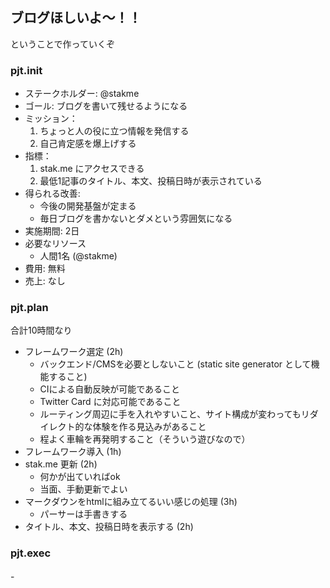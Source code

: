 

## ブログほしいよ〜！！

ということで作っていくぞ

### pjt.init

- ステークホルダー: @stakme
- ゴール: ブログを書いて残せるようになる
- ミッション：
    1. ちょっと人の役に立つ情報を発信する
    2. 自己肯定感を爆上げする
- 指標：
    1. stak.me にアクセスできる
    2. 最低1記事のタイトル、本文、投稿日時が表示されている
- 得られる改善:
    - 今後の開発基盤が定まる
    - 毎日ブログを書かないとダメという雰囲気になる
- 実施期間: 2日
- 必要なリソース
    - 人間1名 (@stakme)
- 費用: 無料
- 売上: なし

### pjt.plan

合計10時間なり

- フレームワーク選定 (2h)
    - バックエンド/CMSを必要としないこと (static site generator として機能すること)
    - CIによる自動反映が可能であること
    - Twitter Card に対応可能であること
    - ルーティング周辺に手を入れやすいこと、サイト構成が変わってもリダイレクト的な体験を作る見込みがあること
    - 程よく車輪を再発明すること（そういう遊びなので）
- フレームワーク導入 (1h)
- stak.me 更新 (2h)
    - 何かが出ていればok
    - 当面、手動更新でよい
- マークダウンをhtmlに組み立てるいい感じの処理 (3h)
    - パーサーは手書きする
- タイトル、本文、投稿日時を表示する (2h)


### pjt.exec

-　
